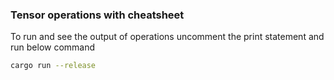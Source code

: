 ### Tensor operations with cheatsheet


To run and see the output of operations uncomment the print statement and run below command
```bash
cargo run --release
```
